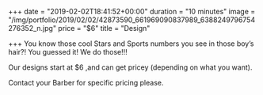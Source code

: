 +++
date = "2019-02-02T18:41:52+00:00"
duration = "10 minutes"
image = "/img/portfolio/2019/02/02/42873590_661969090837989_6388249796754276352_n.jpg"
price = "$6"
title = "Design"

+++
You know those cool Stars and Sports numbers you see in those boy’s hair?! You guessed it! We do those!!!

Our designs start at $6 ,and can get pricey (depending on what you want).

Contact your Barber for specific pricing please.